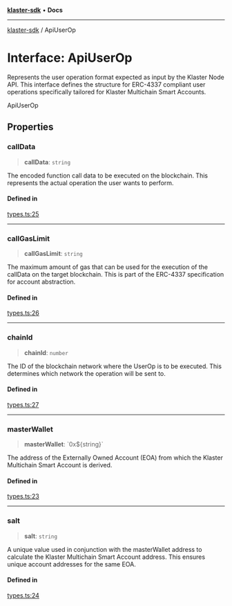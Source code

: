 [**klaster-sdk**](../README.md) • **Docs**

***

[klaster-sdk](../README.md) / ApiUserOp

# Interface: ApiUserOp

Represents the user operation format expected as input by the Klaster Node API.
This interface defines the structure for ERC-4337 compliant user operations
specifically tailored for Klaster Multichain Smart Accounts.

 ApiUserOp

## Properties

### callData

> **callData**: `string`

The encoded function call data to be executed on the blockchain.
This represents the actual operation the user wants to perform.

#### Defined in

[types.ts:25](https://github.com/0xPolycode/klaster-sdk/blob/22818a55dcbe1c33192fea1bbe40e4f250ddf045/src/types.ts#L25)

***

### callGasLimit

> **callGasLimit**: `string`

The maximum amount of gas that can be used for the execution
of the callData on the target blockchain. This is part of the ERC-4337 specification for
account abstraction.

#### Defined in

[types.ts:26](https://github.com/0xPolycode/klaster-sdk/blob/22818a55dcbe1c33192fea1bbe40e4f250ddf045/src/types.ts#L26)

***

### chainId

> **chainId**: `number`

The ID of the blockchain network where the UserOp is to be executed.
This determines which network the operation will be sent to.

#### Defined in

[types.ts:27](https://github.com/0xPolycode/klaster-sdk/blob/22818a55dcbe1c33192fea1bbe40e4f250ddf045/src/types.ts#L27)

***

### masterWallet

> **masterWallet**: \`0x$\{string\}\`

The address of the Externally Owned Account (EOA) from which
the Klaster Multichain Smart Account is derived.

#### Defined in

[types.ts:23](https://github.com/0xPolycode/klaster-sdk/blob/22818a55dcbe1c33192fea1bbe40e4f250ddf045/src/types.ts#L23)

***

### salt

> **salt**: `string`

A unique value used in conjunction with the masterWallet address
to calculate the Klaster Multichain Smart Account address. This ensures unique account
addresses for the same EOA.

#### Defined in

[types.ts:24](https://github.com/0xPolycode/klaster-sdk/blob/22818a55dcbe1c33192fea1bbe40e4f250ddf045/src/types.ts#L24)
